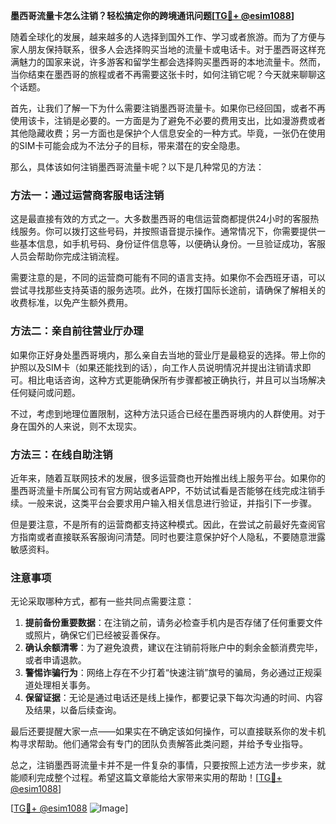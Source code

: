 **墨西哥流量卡怎么注销？轻松搞定你的跨境通讯问题[[TG💪+ @esim1088](https://t.me/s/esim1088)]**

随着全球化的发展，越来越多的人选择到国外工作、学习或者旅游。而为了方便与家人朋友保持联系，很多人会选择购买当地的流量卡或电话卡。对于墨西哥这样充满魅力的国家来说，许多游客和留学生都会选择购买墨西哥的本地流量卡。然而，当你结束在墨西哥的旅程或者不再需要这张卡时，如何注销它呢？今天就来聊聊这个话题。

首先，让我们了解一下为什么需要注销墨西哥流量卡。如果你已经回国，或者不再使用该卡，注销是必要的。一方面是为了避免不必要的费用支出，比如漫游费或者其他隐藏收费；另一方面也是保护个人信息安全的一种方式。毕竟，一张仍在使用的SIM卡可能会成为不法分子的目标，带来潜在的安全隐患。

那么，具体该如何注销墨西哥流量卡呢？以下是几种常见的方法：

### 方法一：通过运营商客服电话注销

这是最直接有效的方式之一。大多数墨西哥的电信运营商都提供24小时的客服热线服务。你可以拨打这些号码，并按照语音提示操作。通常情况下，你需要提供一些基本信息，如手机号码、身份证件信息等，以便确认身份。一旦验证成功，客服人员会帮助你完成注销流程。

需要注意的是，不同的运营商可能有不同的语言支持。如果你不会西班牙语，可以尝试寻找那些支持英语的服务选项。此外，在拨打国际长途前，请确保了解相关的收费标准，以免产生额外费用。

### 方法二：亲自前往营业厅办理

如果你正好身处墨西哥境内，那么亲自去当地的营业厅是最稳妥的选择。带上你的护照以及SIM卡（如果还能找到的话），向工作人员说明情况并提出注销请求即可。相比电话咨询，这种方式更能确保所有步骤都被正确执行，并且可以当场解决任何疑问或问题。

不过，考虑到地理位置限制，这种方法只适合已经在墨西哥境内的人群使用。对于身在国外的人来说，则不太现实。

### 方法三：在线自助注销

近年来，随着互联网技术的发展，很多运营商也开始推出线上服务平台。如果你的墨西哥流量卡所属公司有官方网站或者APP，不妨试试看是否能够在线完成注销手续。一般来说，这类平台会要求用户输入相关信息进行验证，并指引下一步骤。

但是要注意，不是所有的运营商都支持这种模式。因此，在尝试之前最好先查阅官方指南或者直接联系客服询问清楚。同时也要注意保护好个人隐私，不要随意泄露敏感资料。

### 注意事项

无论采取哪种方式，都有一些共同点需要注意：

1. **提前备份重要数据**：在注销之前，请务必检查手机内是否存储了任何重要文件或照片，确保它们已经被妥善保存。
2. **确认余额清零**：为了避免浪费，建议在注销前将账户中的剩余金额消费完毕，或者申请退款。
3. **警惕诈骗行为**：网络上存在不少打着“快速注销”旗号的骗局，务必通过正规渠道处理相关事务。
4. **保留证据**：无论是通过电话还是线上操作，都要记录下每次沟通的时间、内容及结果，以备后续查询。

最后还要提醒大家一点——如果实在不确定该如何操作，可以直接联系你的发卡机构寻求帮助。他们通常会有专门的团队负责解答此类问题，并给予专业指导。

总之，注销墨西哥流量卡并不是一件复杂的事情，只要按照上述方法一步步来，就能顺利完成整个过程。希望这篇文章能给大家带来实用的帮助！[[TG💪+ @esim1088](https://t.me/s/esim1088)]

[[TG💪+ @esim1088](https://t.me/s/esim1088) ![Image](https://i.postimg.cc/4NQfJmqS/Snipaste-2025-05-13-00-14-12.png)]